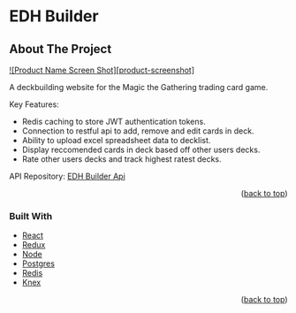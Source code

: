 <div id="top"></div>
  <h1 >EDH Builder</h1>

<!-- ABOUT THE PROJECT -->
## About The Project

[![Product Name Screen Shot][product-screenshot]](https://example.com)

A deckbuilding website for the Magic the Gathering trading card game. 

Key Features:
* Redis caching to store JWT authentication tokens.
* Connection to restful api to add, remove and edit cards in deck.
* Ability to upload excel spreadsheet data to decklist.
* Display reccomended cards in deck based off other users decks. 
* Rate other users decks and track highest ratest decks.

API Repository: [EDH Builder Api](https://github.com/cpaule1811/edh-builder-api)

<p align="right">(<a href="#top">back to top</a>)</p>

### Built With

* [React](https://reactjs.org/)
* [Redux](https://redux.js.org/)
* [Node](https://nodejs.org/en/)
* [Postgres](https://www.postgresql.org/)
* [Redis](https://redis.io/)
* [Knex](https://knexjs.org/)

<p align="right">(<a href="#top">back to top</a>)</p>


